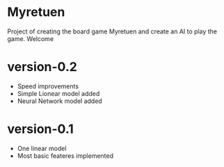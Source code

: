 # Myretuen

Project of creating the board game Myretuen and create an AI to play the game.
Welcome

# version-0.2

- Speed improvements
- Simple Lionear model added
- Neural Network model added

# version-0.1

- One linear model
- Most basic feateres implemented

